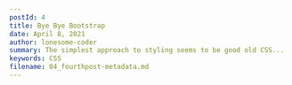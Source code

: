 ```yaml
---
postId: 4
title: Bye Bye Bootstrap
date: April 8, 2021
author: lonesome-coder
summary: The simplest approach to styling seems to be good old CSS...
keywords: CSS
filename: 04_fourthpost-metadata.md
---
```

